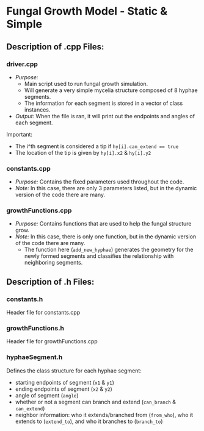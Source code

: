# Fungal Growth Model - Static & Simple

## Description of .cpp Files: 
### driver.cpp
- *Purpose:* 
  - Main script used to run fungal growth simulation. 
  - Will generate a very simple mycelia structure composed of 8 hyphae segments.
  - The information for each segment is stored in a vector of class instances.
- *Output:* When the file is ran, it will print out the endpoints and angles of each segment.

Important:
- The i^th segment is considered a tip if
`hy[i].can_extend == true`
- The location of the tip is given by
`hy[i].x2`
&
`hy[i].y2`

### constants.cpp
- *Purpose:* Contains the fixed parameters used throughout the code.
- *Note:* In this case, there are only 3 parameters listed, but in the dynamic version of the code there are many.


### growthFunctions.cpp
- *Purpose:* Contains functions that are used to help the fungal structure grow.
- *Note:* In this case, there is only one function, but in the dynamic version of the code there are many.
  - The function here (`add_new_hyphae`) generates the geometry for the newly formed segments and classifies the relationship with neighboring segments.

## Description of .h Files:
### constants.h
Header file for constants.cpp

### growthFunctions.h
Header file for growthFunctions.cpp

### hyphaeSegment.h
Defines the class structure for each hyphae segment:
- starting endpoints of segment (`x1` & `y1`)
- ending endpoints of segment (`x2` & `y2`)
- angle of segment (`angle`)
- whether or not a segment can branch and extend (`can_branch` & `can_extend`)
- neighbor information: who it extends/branched from (`from_who`), who it extends to (`extend_to`), and who it branches to (`branch_to`)



